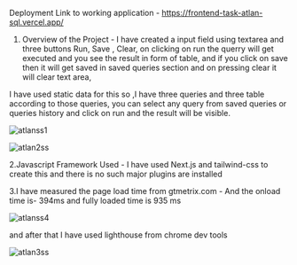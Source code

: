 Deployment Link to working application - https://frontend-task-atlan-sql.vercel.app/

1. Overview of the Project - I have created a input field using textarea and three buttons Run, Save , Clear,  on clicking on run the querry will get executed and you see the result in form of table, and if you click on save then it will get saved in saved queries section and on pressing clear it will clear text area,

I have used static data for this so ,I have three queries and three table according to those queries, you can select any query from saved queries or queries history and click on run and the result will be visible.


![atlanss1](https://github.com/utkarshtri03/frontend-task/assets/88222987/b2605bca-d8eb-4236-8c08-2ae329e51d74)

![atlan2ss](https://github.com/utkarshtri03/frontend-task/assets/88222987/472b0d62-d96d-4855-b6ad-6e0c0ecd65a3)



2.Javascript Framework Used - I have used Next.js and tailwind-css to create this and there is no such major plugins are installed

3.I have measured the page load time from gtmetrix.com -  And the onload time is- 394ms and fully loaded time is 935 ms

![atlanss4](https://github.com/utkarshtri03/frontend-task/assets/88222987/5d0fb8bf-cd88-49e3-b533-72d0479a1813)

and after that I have used lighthouse from chrome dev tools

![atlan3ss](https://github.com/utkarshtri03/frontend-task/assets/88222987/4e377a86-c7e7-43d7-9183-9c2747dc113b)



